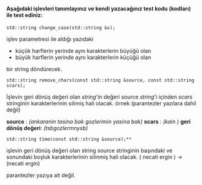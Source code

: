 #### Aşağıdaki işlevleri tanımlayınız ve kendi yazacağınız test kodu (kodları) ile test ediniz:

```
std::string change_case(std::string &s);
```

işlev parametresi ile aldığı yazıdaki 
 + küçük harflerin yerinde aynı karakterlerin büyüğü olan
 + büyük harflerin yerinde aynı karakterlerin küçüğü olan

bir string döndürecek.

```
std::string remove_chars(const std::string &source, const std::string scars);
```

İşlevin geri dönüş değeri olan *string*'in değeri source *string*'i içinden *scars* stringinin karakterlerinin silimiş hali olacak.
örnek (parantezler yazılara dahil değil)

**source**           : *(ankaranin tasina bak gozlerimin yasina bak)*
**scars**            : *(kain )*
**geri dönüş değeri**: *(tsbgozlermnysb)*

```
std::string time(const std::string &source);**
```

işlevin geri dönüş değeri olan string source stringinin başındaki ve sonundaki boşluk karakterlerinin silinmiş hali olacak.
(     necati ergin     )  ->  (necati ergin)

parantezler yazıya ait değil.
